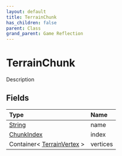 ```yaml
---
layout: default
title: TerrainChunk
has_children: false
parent: Class
grand_parent: Game Reflection
---
```

# TerrainChunk
Description 

## Fields

| Type | Name |
|:----------|:--------------|
| [String](/riftbreaker-wiki/docs/game-reflection/components/string/) | name |
| [ChunkIndex](/riftbreaker-wiki/docs/game-reflection/classes/chunk_index/) | index |
| Container< [TerrainVertex](/riftbreaker-wiki/docs/game-reflection/classes/terrain_vertex/) > | vertices |


